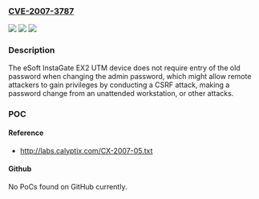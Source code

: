 ### [CVE-2007-3787](https://cve.mitre.org/cgi-bin/cvename.cgi?name=CVE-2007-3787)
![](https://img.shields.io/static/v1?label=Product&message=n%2Fa&color=blue)
![](https://img.shields.io/static/v1?label=Version&message=n%2Fa&color=blue)
![](https://img.shields.io/static/v1?label=Vulnerability&message=n%2Fa&color=brighgreen)

### Description

The eSoft InstaGate EX2 UTM device does not require entry of the old password when changing the admin password, which might allow remote attackers to gain privileges by conducting a CSRF attack, making a password change from an unattended workstation, or other attacks.

### POC

#### Reference
- http://labs.calyptix.com/CX-2007-05.txt

#### Github
No PoCs found on GitHub currently.

